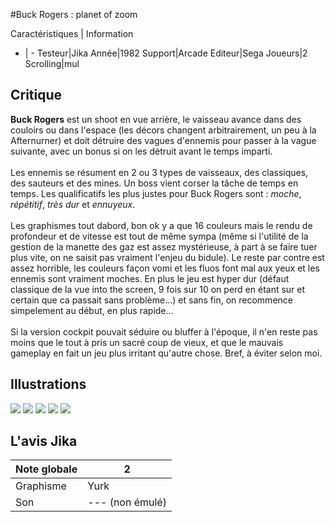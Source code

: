 #Buck Rogers : planet of zoom

Caractéristiques | Information
- | -
Testeur|Jika
Année|1982
Support|Arcade
Editeur|Sega
Joueurs|2
Scrolling|mul

## Critique
<b>Buck Rogers</b> est un shoot en vue arrière, le vaisseau avance dans des couloirs ou dans l'espace (les décors changent arbitrairement, un peu à la Afternurner) et doit détruire des vagues d'ennemis pour passer à la vague suivante, avec un bonus si on les détruit avant le temps imparti.<br/><br/>Les ennemis se résument en 2 ou 3 types de vaisseaux, des classiques, des sauteurs et des mines. Un boss vient corser la tâche de temps en temps. Les qualificatifs les plus justes pour Buck Rogers sont : <i>moche</i>, <i>répétitif</i>, <i>très dur</i> et <i>ennuyeux</i>.<br/><br/>Les graphismes tout dabord, bon ok y a que 16 couleurs mais le rendu de profondeur et de vitesse est tout de même sympa (même si l'utilité de la gestion de la manette des gaz est assez mystérieuse, à part à se faire tuer plus vite, on ne saisit pas vraiment l'enjeu du bidule). Le reste par contre est assez horrible, les couleurs façon vomi et les fluos font mal aux yeux et les ennemis sont vraiment moches. En plus le jeu est hyper dur (défaut classique de la vue into the screen, 9 fois sur 10 on perd en étant sur et certain que ca passait sans problème...) et sans fin, on recommence simpelement au début, en plus rapide...<br/><br/>Si la version cockpit pouvait séduire ou bluffer à l'époque, il n'en reste pas moins que le tout à pris un sacré coup de vieux, et que le mauvais gameplay en fait un jeu plus irritant qu'autre chose. Bref, à éviter selon moi.

## Illustrations
![](http://www.shmup.com/images/thumbs/img_fiche_1_204.gif)
![](http://www.shmup.com/images/thumbs/img_fiche_2_204.gif)
![](http://www.shmup.com/images/thumbs/img_fiche_3_204.gif)
![](http://www.shmup.com/images/thumbs/)
![](http://www.shmup.com/images/thumbs/)

## L'avis Jika
Note globale|2
-|-
Graphisme|Yurk
Son|--- (non émulé)
